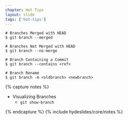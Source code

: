 ```yaml
---
chapter: Hot Tips
layout: slide
tags: ['hot-tips']
---
```


    # Branches Merged with HEAD
    $ git branch --merged
    
    # Branches Not Merged with HEAD
    $ git branch --no-merge

    # Branch Containing a Commit
    $ git branch --contains <ref>

    # Branch Rename
    $ git branch -m <oldbranch> <newbranch>



{% capture notes %}

* Visualizing Branches
    * `git show-branch`

{% endcapture %}
{% include hydeslides/core/notes %}

